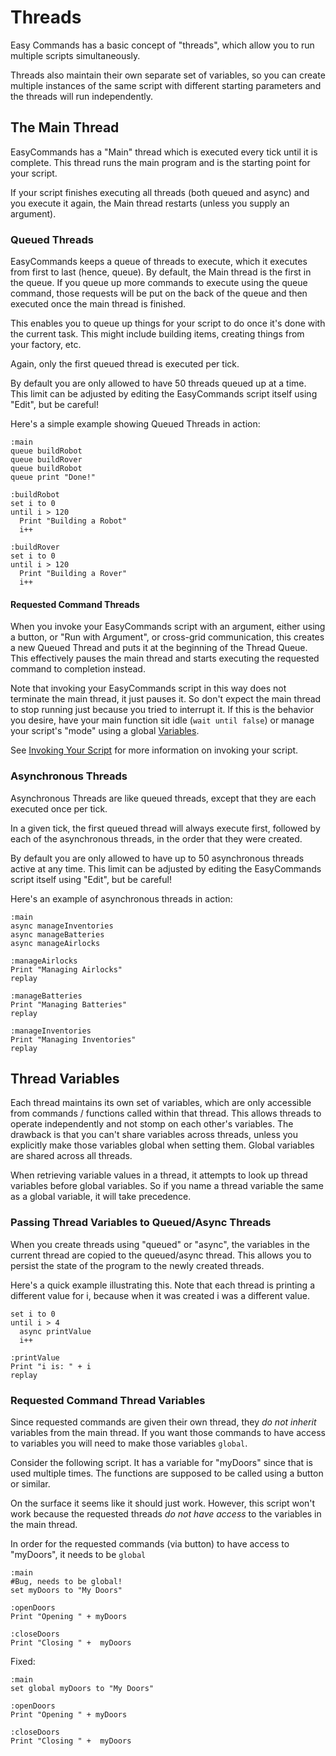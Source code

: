 ﻿# Threads

Easy Commands has a basic concept of "threads", which allow you to run multiple scripts simultaneously.

Threads also maintain their own separate set of variables, so you can create multiple instances of the same script with different starting parameters and the threads will run independently.

## The Main Thread
EasyCommands has a "Main" thread which is executed every tick until it is complete.  This thread runs the main program and is the starting point for your script.

If your script finishes executing all threads (both queued and async) and you execute it again, the Main thread restarts (unless you supply an argument).

### Queued Threads
EasyCommands keeps a queue of threads to execute, which it executes from first to last (hence, queue).  By default, the Main thread is the first in the queue.  If you queue up more commands to execute using the queue command, those requests will be put on the back of the queue and then executed once the main thread is finished.

This enables you to queue up things for your script to do once it's done with the current task.  This might include building items, creating things from your factory, etc.

Again, only the first queued thread is executed per tick.

By default you are only allowed to have 50 threads queued up at a time.  This limit can be adjusted by editing the EasyCommands script itself using "Edit", but be careful!

Here's a simple example showing Queued Threads in action:

```
:main
queue buildRobot
queue buildRover
queue buildRobot
queue print "Done!"

:buildRobot
set i to 0
until i > 120
  Print "Building a Robot"
  i++

:buildRover
set i to 0
until i > 120
  Print "Building a Rover"
  i++
```

#### Requested Command Threads
When you invoke your EasyCommands script with an argument, either using a button, or "Run with Argument", or cross-grid communication, this creates a new Queued Thread and puts it at the beginning of the Thread Queue.  This effectively pauses the main thread and starts executing the requested command to completion instead.

Note that invoking your EasyCommands script in this way does not terminate the main thread, it just pauses it.  So don't expect the main thread to stop running just because you tried to interrupt it.  If this is the behavior you desire, have your main function sit idle (```wait until false```) or manage your script's "mode" using a global [Variables](https://spaceengineers.merlinofmines.com/EasyCommands/blockHandlers/variables "Variables").

See [Invoking Your Script](https://spaceengineers.merlinofmines.com/EasyCommands/blockHandlers/invoking "Invoking Your Script") for more information on invoking your script.

### Asynchronous Threads

Asynchronous Threads are like queued threads, except that they are each executed once per tick.  

In a given tick, the first queued thread will always execute first, followed by each of the asynchronous threads, in the order that they were created.

By default you are only allowed to have up to 50 asynchronous threads active at any time.  This limit can be adjusted by editing the EasyCommands script itself using "Edit", but be careful!

Here's an example of asynchronous threads in action:

```
:main
async manageInventories
async manageBatteries
async manageAirlocks

:manageAirlocks
Print "Managing Airlocks"
replay

:manageBatteries
Print "Managing Batteries"
replay

:manageInventories
Print "Managing Inventories"
replay
```

## Thread Variables

Each thread maintains its own set of variables, which are only accessible from commands / functions called within that thread.  This allows threads to operate independently and not stomp on each other's variables.  The drawback is that you can't share variables across threads, unless you explicitly make those variables global when setting them.  Global variables are shared across all threads.

When retrieving variable values in a thread, it attempts to look up thread variables before global variables.  So if you name a thread variable the same as a global variable, it will take precedence.

### Passing Thread Variables to Queued/Async Threads

When you create threads using "queued" or "async", the variables in the current thread are copied to the queued/async thread.  This allows you to persist the state of the program to the newly created threads.

Here's a quick example illustrating this.  Note that each thread is printing a different value for i, because when it was created i was a different value.

```
set i to 0
until i > 4
  async printValue
  i++

:printValue
Print "i is: " + i
replay
```

### Requested Command Thread Variables

Since requested commands are given their own thread, they *do not inherit* variables from the main thread.  If you want those commands to have access to variables you will need to make those variables ```global```.

Consider the following script.  It has a variable for "myDoors" since that is used multiple times.  The functions are supposed to be called using a button or similar.

On the surface it seems like it should just work.  However, this script won't work because the requested threads *do not have access* to the variables in the main thread.

In order for the requested commands (via button) to have access to "myDoors", it needs to be ```global```


```
:main
#Bug, needs to be global!
set myDoors to "My Doors"

:openDoors
Print "Opening " + myDoors

:closeDoors
Print "Closing " +  myDoors
```

Fixed:

```
:main
set global myDoors to "My Doors"

:openDoors
Print "Opening " + myDoors

:closeDoors
Print "Closing " +  myDoors
```